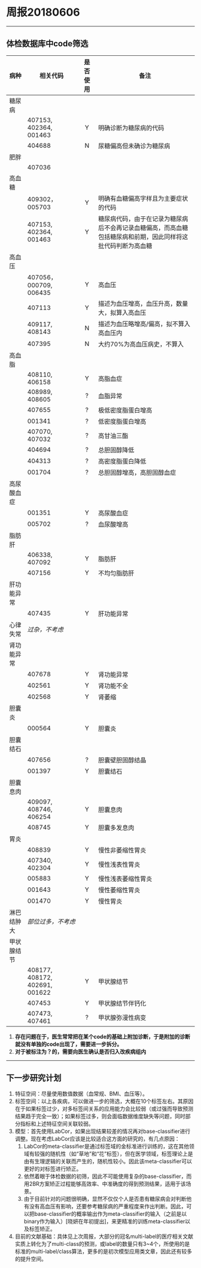 # 周报20180606

---

## 体检数据库中code筛选

|病种|相关代码|是否使用|备注|
|----|--------|:------:|----|
|糖尿病
||407153, 402364, 001463 |Y|明确诊断为糖尿病的代码
||404688 |N|尿糖偏高但未确诊为糖尿病
|肥胖
||407036
|高血糖
||409302，005703 |Y|明确有血糖偏高字样且为主要症状的代码
||407153, 402364, 001463 |Y|糖尿病代码，由于在记录为糖尿病后不会再记录血糖偏高，而高血糖包括糖尿病和前期，因此同样将这批代码判断为高血糖
|高血压
||407056， 000709, 006435 |Y|高血压
||407113 |Y|描述为血压增高，血压升高，数量大，拟算入高血压
||409117, 408143 |N|描述为血压略增高/偏高，拟不算入高血压内
||407395 |N|大约70%为高血压病史，不算入
|高血脂
||408110, 406158 |Y|高脂血症
||408989, 408605 |?|血脂异常
||407655 |?|极低密度脂蛋白增高
||001341 |?|低密度脂蛋白增高
||407070, 407032 |?|高甘油三酯
||404694 |?|总胆固醇降低
||404313 |?|高密度脂蛋白降低
||001704 |?|总胆固醇增高，高胆固醇血症
|高尿酸血症
||001351 |Y|高尿酸血症
||005702 |?|血尿酸增高
|脂肪肝
||406338, 407092  |Y|脂肪肝
||407156 |Y|不均匀脂肪肝
|肝功能异常
||407435 |Y|肝功能异常
|心律失常|*过杂，不考虑*
|肾功能异常
||407678 |Y|肾功能异常
||402561 |Y|肾功能不全
||402568 |Y|肾萎缩
|胆囊炎
||000564 |Y|胆囊炎
|胆囊结石 
||407656 |?|胆囊壁胆固醇结晶
||001397 |Y|胆囊结石
|胆囊息肉
||409097, 408746, 406254 |Y|胆囊息肉
||408745 |Y|胆囊多发息肉
|胃炎
||408839 |Y|慢性非萎缩性胃炎
||407340, 402304 |Y|慢性浅表性胃炎
||005883 |Y|慢性浅表萎缩性胃炎
||001643 |Y|慢性萎缩性胃炎
||001470 |Y|慢性胃炎
|淋巴结肿大|*部位过多，不考虑*
|甲状腺结节
||408177, 408172, 402691, 001622 |Y|甲状腺结节
||407453 |Y|甲状腺结节伴钙化
||407473, 407461 |?|甲状腺弥漫性病变

1. **存在问题在于，医生常常把在某个code的基础上附加诊断，于是附加的诊断就没有单独的code出现了，需要进一步拆分。**
1. **对于被标注为？的，需要向医生确认是否归入改疾病组内**

---

## 下一步研究计划

1. 特征空间：尽量使用数值数据（血常规、BMI、血压等）。
2. 标签空间：以上各疾病，可以做进一步的筛选，大概在10个标签左右。其原因在于如果标签过少，对多标签间关系的应用能力会比较弱（或过强而导致预测结果趋于完全一致）；如果标签过多，则会面临数据维度缺失等问题，同时部分指标和上述特征空间关联较弱。
3. 模型：首先使用LabCor，如果出现结果较差的情况再对base-classifier进行调整。现在考虑LabCor应该是比较适合这方面的研究的，有几点原因：
   1. LabCor的meta-classifier是通过标签域的金标准进行训练的，这在其他领域有较强的随机性（如“草地”和“花”标签），但在医学领域，标签理论上是由有生理逻辑的关联而产生的，随机性较小。因此该meta-classifier可以更好的对标签进行矫正。
   2. 依然着眼于体检数据的初筛，因此不可能使用复杂的base-classifier，而用2BR方案矫正过程能够高效率、中准确度的得到预测结果，适用于该场景。
   3. 由于目前针对的问题很明确，显然不仅仅个人是否患有糖尿病会对判断他有没有高血压有影响，还要参考糖尿病的严重程度来作出判断。因此，可以把base-classifier的概率输出作为meta-classifier的输入（之前是以binary作为输入）\[晓妍在年初提出\]，来更精准的训练meta-classifier以及标签矫正。
4. 目前的文献基础：具体见上次周报，大部分的冠名multi-label的医疗相关文献实质上转化为了multi-class的预测，或label的数量只有3~4个，所使用的是标准的multi-label/class算法，更多的是初次模型应用类文章，因此还有较多的提升空间。

